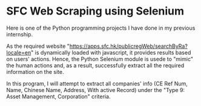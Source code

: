 # SFC Web Scraping using Selenium

Here is one of the Python programming projects I have done in my previous internship.

As the required website "https://apps.sfc.hk/publicregWeb/searchByRa?locale=en" is dynamically loaded with javascript, it provides results based on users' actions.
Hence, the Python Selenium module is usede to "mimic" the human actions and, as a result, successfully extract all the required information on the site.

In this program, I will attempt to extract all companies' info (CE Ref Num, Name, Chinese Name, Address, With active Record) 
under the "Type 9: Asset Management, Corporation" criteria.
